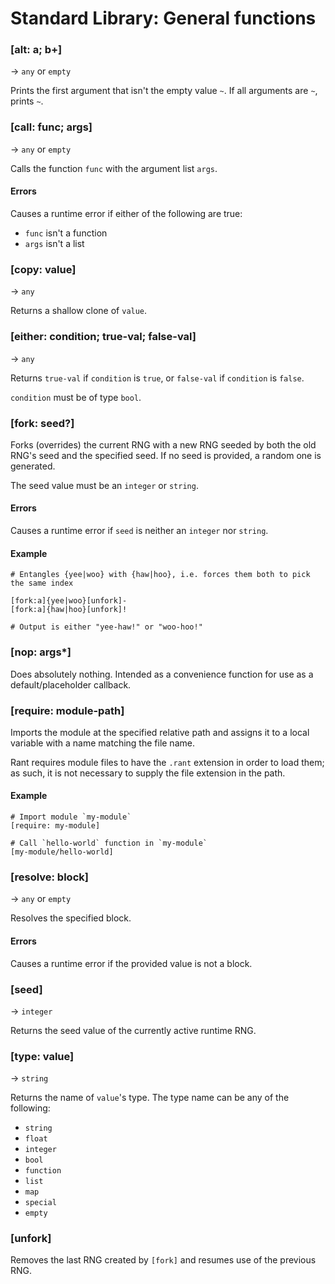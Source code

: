 # Standard Library: General functions

### [alt: a; b+]
&rarr; `any` or `empty`

Prints the first argument that isn't the empty value `~`. If all arguments are `~`, prints `~`.

### [call: func; args]
&rarr; `any` or `empty`

Calls the function `func` with the argument list `args`.

#### Errors

Causes a runtime error if either of the following are true:
* `func` isn't a function
* `args` isn't a list

### [copy: value]
&rarr; `any`

Returns a shallow clone of `value`.

### [either: condition; true-val; false-val]
&rarr; `any`

Returns `true-val` if `condition` is `true`, or `false-val` if `condition` is `false`.

`condition` must be of type `bool`.

### [fork: seed?]

Forks (overrides) the current RNG with a new RNG seeded by both the old RNG's seed and the specified seed.
If no seed is provided, a random one is generated.

The seed value must be an `integer` or `string`.

#### Errors

Causes a runtime error if `seed` is neither an `integer` nor `string`.

#### Example

```rant
# Entangles {yee|woo} with {haw|hoo}, i.e. forces them both to pick the same index

[fork:a]{yee|woo}[unfork]-
[fork:a]{haw|hoo}[unfork]!

# Output is either "yee-haw!" or "woo-hoo!"
```

### [nop: args*]

Does absolutely nothing. Intended as a convenience function for use as a default/placeholder callback.

### [require: module-path]

Imports the module at the specified relative path and assigns it to a local variable with a name matching the file name.

Rant requires module files to have the `.rant` extension in order to load them; as such, it is not necessary to supply the file extension in the path.

#### Example

```rant
# Import module `my-module`
[require: my-module]

# Call `hello-world` function in `my-module`
[my-module/hello-world]
```

### [resolve: block]
&rarr; `any` or `empty`

Resolves the specified block.

#### Errors

Causes a runtime error if the provided value is not a block.

### [seed]
&rarr; `integer`

Returns the seed value of the currently active runtime RNG.

### [type: value]
&rarr; `string`

Returns the name of `value`'s type. The type name can be any of the following:

* `string`
* `float`
* `integer`
* `bool`
* `function`
* `list`
* `map`
* `special`
* `empty`

### [unfork]

Removes the last RNG created by `[fork]` and resumes use of the previous RNG.